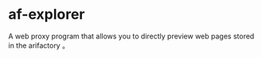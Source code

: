 # af-explorer
A web proxy program that allows you to directly preview web pages stored in the arifactory 。
